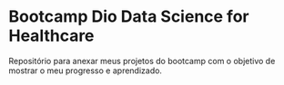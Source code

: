 # Bootcamp Dio Data Science for Healthcare
Repositório para anexar meus projetos do bootcamp com o objetivo de  mostrar o meu progresso e aprendizado.
